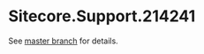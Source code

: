 # Sitecore.Support.214241

See [master branch](https://github.com/sitecoresupport/Sitecore.Support.214241) for details.